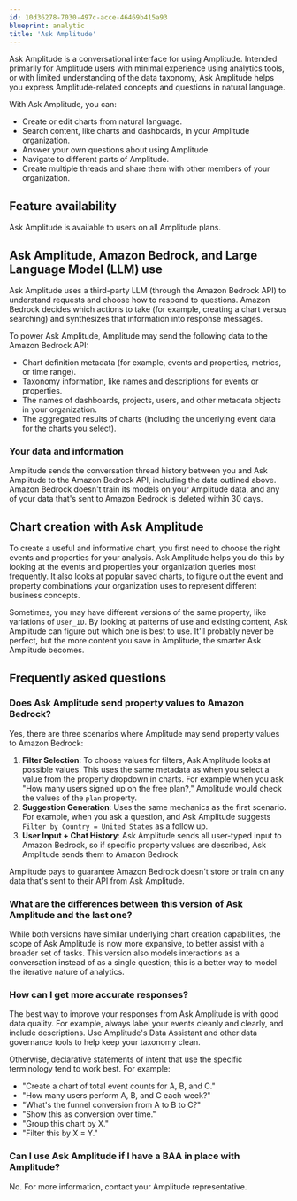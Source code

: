 ```yaml
---
id: 10d36278-7030-497c-acce-46469b415a93
blueprint: analytic
title: 'Ask Amplitude'
---
```

Ask Amplitude is a conversational interface for using Amplitude. Intended primarily for Amplitude users with minimal experience using analytics tools, or with limited understanding of the data taxonomy, Ask Amplitude helps you express Amplitude-related concepts and questions in natural language.

With Ask Amplitude, you can:
- Create or edit charts from natural language.
- Search content, like charts and dashboards, in your Amplitude organization.
- Answer your own questions about using Amplitude.
- Navigate to different parts of Amplitude.
- Create multiple threads and share them with other members of your organization.

## Feature availability

Ask Amplitude is available to users on all Amplitude plans.

## Ask Amplitude, Amazon Bedrock, and Large Language Model (LLM) use

Ask Amplitude uses a third-party LLM (through the Amazon Bedrock API) to understand requests and choose how to respond to questions. Amazon Bedrock decides which actions to take (for example, creating a chart versus searching) and synthesizes that information into response messages.

To power Ask Amplitude, Amplitude may send the following data to the Amazon Bedrock API:
- Chart definition metadata (for example, events and properties, metrics, or time range).
- Taxonomy information, like names and descriptions for events or properties.
- The names of dashboards, projects, users, and other metadata objects in your organization.
- The aggregated results of charts (including the underlying event data for the charts you select).

### Your data and information

Amplitude sends the conversation thread history between you and Ask Amplitude to the Amazon Bedrock API, including the data outlined above. Amazon Bedrock doesn't train its models on your Amplitude data, and any of your data that's sent to Amazon Bedrock is deleted within 30 days. 

## Chart creation with Ask Amplitude

To create a useful and informative chart, you first need to choose the right events and properties for your analysis. Ask Amplitude helps you do this by looking at the events and properties your organization queries most frequently. It also looks at popular saved charts, to figure out the event and property combinations your organization uses to represent different business concepts.

Sometimes, you may have different versions of the same property, like variations of `User_ID`. By looking at patterns of use and existing content, Ask Amplitude can figure out which one is best to use. It'll probably never be perfect, but the more content you save in Amplitude, the smarter Ask Amplitude becomes.

## Frequently asked questions

### Does Ask Amplitude send property values to Amazon Bedrock?

Yes, there are three scenarios where Amplitude may send property values to Amazon Bedrock:

1. **Filter Selection**: To choose values for filters, Ask Amplitude looks at possible values. This uses the same metadata as when you select a value from the property dropdown in charts. For example when you ask "How many users signed up on the free plan?," Amplitude would check the values of the `plan` property.
2. **Suggestion Generation**:  Uses the same mechanics as the first scenario. For example, when you ask a question, and Ask Amplitude suggests `Filter by Country = United States` as a follow up.
3. **User Input + Chat History**: Ask Amplitude sends all user-typed input  to Amazon Bedrock, so if specific property values are described, Ask Amplitude sends them to Amazon Bedrock

Amplitude pays to guarantee Amazon Bedrock doesn't store or train on any data that's sent to their API from Ask Amplitude.

### What are the differences between this version of Ask Amplitude and the last one?

While both versions have similar underlying chart creation capabilities, the scope of Ask Amplitude is now more expansive, to better assist with a broader set of tasks. This version also models interactions as a conversation instead of as a single question; this is a better way to model the iterative nature of analytics.

### How can I get more accurate responses?

The best way to improve your responses from Ask Amplitude is with good data quality. For example, always label your events cleanly and clearly, and include descriptions. Use Amplitude's Data Assistant and other data governance tools to help keep your taxonomy clean.

Otherwise, declarative statements of intent that use the specific terminology tend to work best. For example:
- "Create a chart of total event counts for A, B, and C."
- "How many users perform A, B, and C each week?"
- "What's the funnel conversion from A to B to C?"
- "Show this as conversion over time."
- "Group this chart by X."
- "Filter this by X = Y."

### Can I use Ask Amplitude if I have a BAA in place with Amplitude?

No. For more information, contact your Amplitude representative.